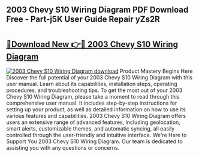 ## 2003 Chevy S10 Wiring Diagram PDF Download Free - Part-j5K User Guide Repair yZs2R

# <h2><a href="http://dfn8gp.blite.top/?on=2003+Chevy+S10+Wiring+Diagram">🔗Download New 👉🔴 2003 Chevy S10 Wiring Diagram</a></h2>

[![2003 Chevy S10 Wiring Diagram download](https://i.imgur.com/lujVjoI.png)](http://dfn8gp.blite.top/?on=2003+Chevy+S10+Wiring+Diagram)
Product Mastery Begins Here Discover the full potential of your 2003 Chevy S10 Wiring Diagram with this user manual. Learn about its capabilities, installation steps, operating procedures, and troubleshooting tips. To get the most out of your 2003 Chevy S10 Wiring Diagram, please take a moment to read through this comprehensive user manual. It includes step-by-step instructions for setting up your product, as well as detailed information on how to use its various features and capabilities. 2003 Chevy S10 Wiring Diagram offers users an extensive range of advanced features, including geolocation, smart alerts, customizable themes, and automatic syncing, all easily controlled through the user-friendly and intuitive interface. We're Here to Support You 2003 Chevy S10 Wiring Diagram. Our team is dedicated to assisting you with any questions or concerns.
